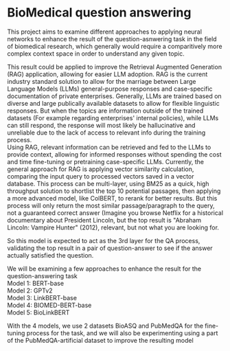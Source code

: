 # BioMedical question answering

This project aims to examine different approaches to applying neural networks to enhance the result of the question-asnwering task in the field of biomedical research, which generally would require a comparitively more complex context space in order to understand any given topic. 

This result could be applied to improve the Retrieval Augmented Generation (RAG) application, allowing for easier LLM adoption. RAG is the current industry standard solution to allow for the marriage between Large Language Models (LLMs) general-purpose responses and case-specific documentation of private enterprises. Generally, LLMs are trained based on diverse and large publically available datasets to allow for flexible linguistic responses. But when the topics are information outside of the trained datasets (For example regarding enterprises' internal policies), 
while LLMs can still respond, the response will most likely be hallucinative and unreliable due to the lack of access to relevant info during the training process.  
Using RAG, relevant information can be retrieved and fed to the LLMs to provide context, allowing for informed responses without spending the cost and time fine-tuning or pretraining case-specific LLMs.
Currently, the general approach for RAG is applying vector similarity calculation, comparing the input query to processed vectors saved in a vector database. This process can be multi-layer, using BM25 as a quick, high throughput solution to shortlist the top 10 potential passages, then applying a more advanced model, like ColBERT, to rerank for better results. But this process will only return the most similar passage/paragraph to the query, not a guaranteed correct answer (Imagine you browse Netflix for a historical documentary about President Lincoln, but the top result is "Abraham Lincoln: Vampire Hunter" (2012), relevant, but not what you are looking for. 

So this model is expected to act as the 3rd layer for the QA process, validating the top result in a pair of question-answer to see if the answer actually satisfied the question. 

We will be examining a few approaches to enhance the result for the question-answering task  
Model 1: BERT-base  
Model 2: GPTv2  
Model 3: LinkBERT-base  
Model 4: BIOMED-BERT-base  
Model 5: BioLinkBERT  

With the 4 models, we use 2 datasets BioASQ and PubMedQA for the fine-tuning process for the task, and we will also be experimenting using a part of the PubMedQA-artificial dataset to improve the resulting model
